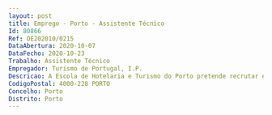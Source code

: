 ```yaml
--- 
layout: post
title: Emprego - Porto - Assistente Técnico
Id: 80866
Ref: OE202010/0215
DataAbertura: 2020-10-07
DataFecho: 2020-10-23
Trabalho: Assistente Técnico
Empregador: Turismo de Portugal, I.P.
Descricao: A Escola de Hotelaria e Turismo do Porto pretende recrutar em regime de mobilidade interna um assistente técnico para desempenhar funções na área administrativa secretaria, nomeadamente   Organização, manutenção e arquivo dos processos de formandos garantindo a atualização dos indicadores físicos   Receção de inscrições e matrículas, a ser faturadas e cobradas pela área Administrativa e Financeira   Emissão de declarações, certificados e diplomas   Elaboração de pautas   Atendimento a alunos, professores, funcionários   Garantir a abertura e fecho diário da caixa e entregar a receita do dia na contabilidade   Atendimento ao público (presencial, eletrónico e telefónico) em português e inglês   Execução de atividades de secretariado   Prestação de informação diversa.
CodigoPostal: 4000-228 PORTO
Concelho: Porto
Distrito: Porto
--- 
```

